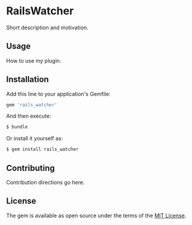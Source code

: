 # RailsWatcher
Short description and motivation.

## Usage
How to use my plugin.

## Installation
Add this line to your application's Gemfile:

```ruby
gem 'rails_watcher'
```

And then execute:
```bash
$ bundle
```

Or install it yourself as:
```bash
$ gem install rails_watcher
```

## Contributing
Contribution directions go here.

## License
The gem is available as open source under the terms of the [MIT License](http://opensource.org/licenses/MIT).
